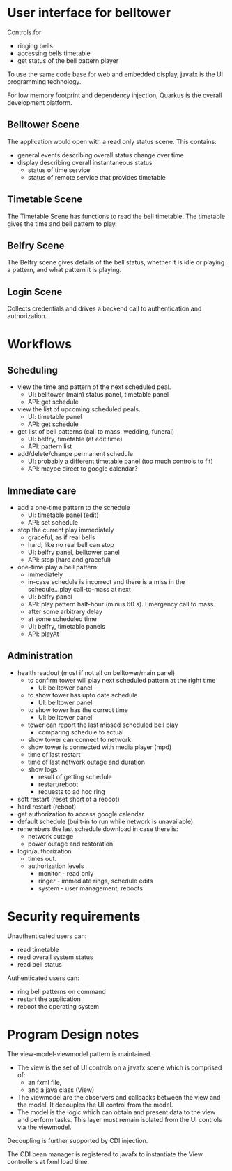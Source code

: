 

# User interface for belltower

Controls for
- ringing bells
- accessing bells timetable
- get status of the bell pattern player

To use the same code base for web and embedded display,
javafx is the UI programming technology.

For low memory footprint and dependency injection,
Quarkus is the overall development platform.

## Belltower Scene
The application would open with a read only status scene.
This contains:
- general events describing overall status change over time
- display describing overall instantaneous status
  - status of time service
  - status of remote service that provides timetable

## Timetable Scene

The Timetable Scene has functions to read the bell timetable.
The timetable gives the time and bell pattern to play.

## Belfry Scene

The Belfry scene gives details of the bell status,
whether it is idle or playing a pattern,
and what pattern it is playing.

## Login Scene

Collects credentials and drives a backend call to authentication and authorization.

# Workflows

## Scheduling

* view the time and pattern of the next scheduled peal.
  * UI: belltower (main) status panel, timetable panel
  * API: get schedule
* view the list of upcoming scheduled peals.
  * UI: timetable panel
  * API: get schedule
* get list of bell patterns (call to mass, wedding, funeral)
  * UI: belfry, timetable (at edit time)
  * API: pattern list
* add/delete/change permanent schedule
  * UI: probably a different timetable panel (too much controls to fit)
  * API: maybe direct to google calendar?

## Immediate care
* add a one-time pattern to the schedule
  * UI: timetable panel (edit)
  * API: set schedule
* stop the current play immediately
  * graceful, as if real bells
  * hard, like no real bell can stop
  * UI: belfry panel, belltower panel
  * API: stop (hard and graceful)
* one-time play a bell pattern:
  * immediately
  * in-case schedule is incorrect and there is a miss in the schedule...play call-to-mass at next
  * UI: belfry panel
  * API: play pattern
half-hour (minus 60 s).  Emergency call to mass.
  * after some arbitrary delay
  * at some scheduled time
  * UI: belfry, timetable panels
  * API: playAt


## Administration

* health readout (most if not all on belltower/main panel)
  * to confirm tower will play next scheduled pattern at the right time
    * UI: belltower panel
  * to show tower has upto date schedule
    * UI: belltower panel
  * to show tower has the correct time
    * UI: belltower panel
  * tower can report the last missed scheduled bell play
    * comparing schedule to actual
  * show tower can connect to network
  * show tower is connected with media player (mpd)
  * time of last restart
  * time of last network outage and duration
  * show logs
    * result of getting schedule
    * restart/reboot
    * requests to ad hoc ring
* soft restart (reset short of a reboot)
* hard restart (reboot)
* get authorization to access google calendar
* default schedule (built-in to run while network is unavailable)
* remembers the last schedule download in case there is:
  * network outage
  * power outage and restoration
* login/authorization
  * times out.
  * authorization levels
    * monitor - read only
    * ringer - immediate rings, schedule edits
    * system - user management, reboots


# Security requirements

Unauthenticated users can:
- read timetable
- read overall system status
- read bell status

Authenticated users can:
- ring bell patterns on command
- restart the application
- reboot the operating system

# Program Design notes

The view-model-viewmodel pattern is maintained.

* The view is the set of UI controls on a javafx scene which is comprised of:
  * an fxml file,
  * and a java class (View)
* The viewmodel are the observers and callbacks between the view and the model.
It decouples the UI control from the model.
* The model is the logic which can obtain and present data to the view
and perform tasks.  This layer must remain isolated from the UI controls
via the viewmodel.

Decoupling is further supported by CDI injection.

The CDI bean manager is registered to javafx to
instantiate the View controllers at fxml load time.



